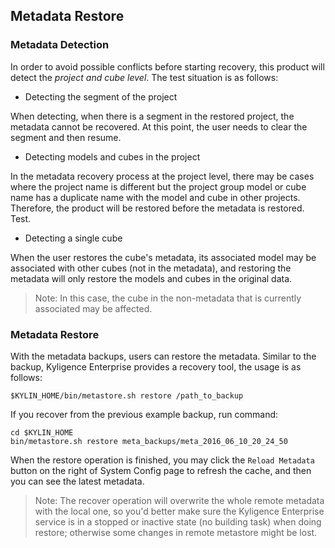 ## Metadata Restore

### Metadata Detection

In order to avoid possible conflicts before starting recovery, this product will detect the *project and cube level*. The test situation is as follows:

- Detecting the segment of the project

When detecting, when there is a segment in the restored project, the metadata cannot be recovered. At this point, the user needs to clear the segment and then resume.

- Detecting models and cubes in the project

In the metadata recovery process at the project level, there may be cases where the project name is different but the project group model or cube name has a duplicate name with the model and cube in other projects. Therefore, the product will be restored before the metadata is restored. Test.

- Detecting a single cube

When the user restores the cube's metadata, its associated model may be associated with other cubes (not in the metadata), and restoring the metadata will only restore the models and cubes in the original data.

> Note: In this case, the cube in the non-metadata that is currently associated may be affected.

### Metadata Restore

With the metadata backups, users can restore the metadata. Similar to the backup, Kyligence Enterprise provides a  recovery tool, the usage is as follows:

```shell
$KYLIN_HOME/bin/metastore.sh restore /path_to_backup
```
If you recover from the previous example backup, run command:
```shell
cd $KYLIN_HOME
bin/metastore.sh restore meta_backups/meta_2016_06_10_20_24_50
```
When the restore operation is finished, you may click the `Reload Metadata` button on the right of System Config page to refresh the cache, and then you can see the latest metadata.

> Note: The recover operation will overwrite the whole remote metadata with the local one, so you'd better make sure the Kyligence Enterprise service is in a stopped or inactive state (no building task) when doing restore; otherwise some changes in remote metastore might be lost. 
>

